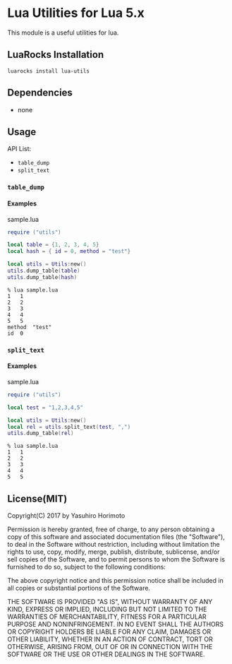 Lua Utilities for Lua 5.x
=========================
This module is a useful utilities for lua.

LuaRocks Installation
---------------------
`luarocks install lua-utils`

Dependencies
------------
- none

Usage
-----
API List:

- `table_dump`
- `split_text`

### `table_dump`

#### Examples

sample.lua
```lua
require ("utils")

local table = {1, 2, 3, 4, 5}
local hash = { id = 0, method = "test"}

local utils = Utils:new()
utils.dump_table(table)
utils.dump_table(hash)
```

```text
% lua sample.lua
1	1
2	2
3	3
4	4
5	5
method	"test"
id	0
```

### `split_text`

#### Examples

sample.lua
```lua
require ("utils")

local test = "1,2,3,4,5"

local utils = Utils:new()
local rel = utils.split_text(test, ",")
utils.dump_table(rel)
```

```text
% lua sample.lua
1	1
2	2
3	3
4	4
5	5
```

License(MIT)
-------
Copyright(C) 2017 by Yasuhiro Horimoto

Permission is hereby granted, free of charge, to any person obtaining a copy of this software and associated documentation
files (the "Software"), to deal in the Software without restriction, including without limitation the rights to use, copy, modify,
merge, publish, distribute, sublicense, and/or sell copies of the Software, and to permit persons to whom the Software is
furnished to do so, subject to the following conditions:

The above copyright notice and this permission notice shall be included in all copies or substantial portions of the Software.

THE SOFTWARE IS PROVIDED "AS IS", WITHOUT WARRANTY OF ANY KIND, EXPRESS OR IMPLIED, INCLUDING
BUT NOT LIMITED TO THE WARRANTIES OF MERCHANTABILITY, FITNESS FOR A PARTICULAR PURPOSE AND
NONINFRINGEMENT. IN NO EVENT SHALL THE AUTHORS OR COPYRIGHT HOLDERS BE LIABLE FOR ANY CLAIM,
DAMAGES OR OTHER LIABILITY, WHETHER IN AN ACTION OF CONTRACT, TORT OR OTHERWISE, ARISING FROM,
OUT OF OR IN CONNECTION WITH THE SOFTWARE OR THE USE OR OTHER DEALINGS IN THE SOFTWARE.
